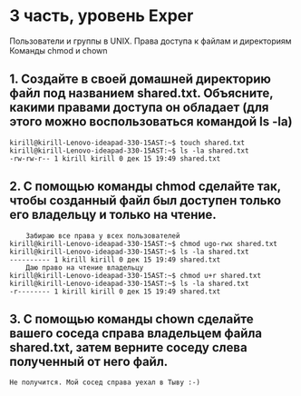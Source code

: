 # 3 часть, уровень Exper

Пользователи и группы в UNIX.
Права доступа к файлам и директориям
Команды chmod и chown

## 1. Создайте в своей домашней директорию файл под названием shared.txt. Объясните, какими правами доступа он обладает (для этого можно воспользоваться командой ls -la)


```console
kirill@kirill-Lenovo-ideapad-330-15AST:~$ touch shared.txt
kirill@kirill-Lenovo-ideapad-330-15AST:~$ ls -la shared.txt 
-rw-rw-r-- 1 kirill kirill 0 дек 15 19:49 shared.txt
```

## 2. C помощью команды chmod сделайте так, чтобы созданный файл был доступен только его владельцу и только на чтение.


```console
    Забираю все права у всех пользователей
kirill@kirill-Lenovo-ideapad-330-15AST:~$ chmod ugo-rwx shared.txt 
kirill@kirill-Lenovo-ideapad-330-15AST:~$ ls -la shared.txt 
---------- 1 kirill kirill 0 дек 15 19:49 shared.txt
    Даю право на чтение владельцу
kirill@kirill-Lenovo-ideapad-330-15AST:~$ chmod u+r shared.txt 
kirill@kirill-Lenovo-ideapad-330-15AST:~$ ls -la shared.txt 
-r-------- 1 kirill kirill 0 дек 15 19:49 shared.txt
```


## 3. С помощью команды chown сделайте вашего соседа справа владельцем файла shared.txt, затем верните соседу слева полученный от него файл.


```console
Не получится. Мой сосед справа уехал в Тыву :-)
```


